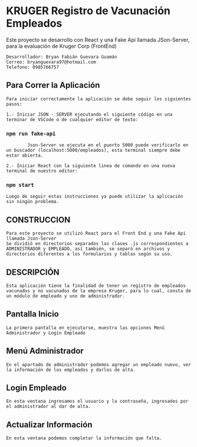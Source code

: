 # KRUGER Registro de Vacunación Empleados

Este proyecto se desarrollo con React y una Fake Api llamada JSon-Server, para la evaluación de Kruger Corp (FrontEnd)

    Desarrollador: Bryan Fabián Guevara Guamán
    Correo: bryanguevara97@hotmail.com
    Telefono: 0985766757

## Para Correr la Aplicación
    Para iniciar correctamente la aplicación se debe seguir los siguientes pasos:

    1.- Iniciar JSON - SERVER ejecutando el siguiente código en una terminar de VSCode o de cualquier editor de texto:
### `npm run fake-api`
            Json-Server se ejecuta en el puerto 5000 puede verificarlo en un buscador (localhost:5000/empleados), esta terminal siempre debe estar abierta.

    2.- Iniciar React con la siguiente linea de comando en una nueva terminal de nuestro editor:
### `npm start`

    Luego de seguir estas instrucciones ya puede utilizar la aplicación sin ningún problema.

## CONSTRUCCION
    Para este proyecto se utilizó React para el Front End y una Fake Api llamada Json-Server
    Se dividió en directorios separados las clases .js correspondientes a ADMINISTRADOR y EMPLEADO, así también, se separó en archivos y directorios diferentes a los formularios y tablas según su uso.

## DESCRIPCIÓN
    Esta aplicación tiene la finalidad de tener un registro de empleados vacunados y no vacunados de la empresa Kruger, para lo cual, consta de un módulo de empleado y uno de administrador.
## Pantalla Inicio
    La primera pantalla en ejecutarse, muestra las opciones Menú Administrador y Login Empleado
## Menú Administrador
    En el apartado de administrador podemos agregar un empleado nuevo, ver la información de los empleados y darlos de alta.

## Login Empleado
    En esta ventana ingresamos el usuario y la contraseña, ingresados por el administrador al dar de alta.

## Actualizar Información
    En esta ventana podemos completar la información que falta.